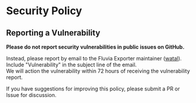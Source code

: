 # Security Policy

## Reporting a Vulnerability

**Please do not report security vulnerabilities in public issues on GitHub.**

Instead, please report by email to the Fluvia Exporter maintainer ([watal](https://github.com/watal)). 
Include "Vulnerability" in the subject line of the email.   
We will action the vulnerability within 72 hours of receiving the vulnerability report.

If you have suggestions for improving this policy, please submit a PR or Issue for discussion.

